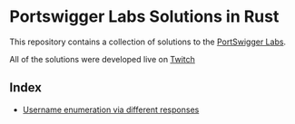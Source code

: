 # Portswigger Labs Solutions in Rust

This repository contains a collection of solutions to the [PortSwigger Labs](https://portswigger.net/web-security/all-labs).

All of the solutions were developed live on [Twitch](https://www.twitch.tv/elaleman_v)

## Index
- [Username enumeration via different responses](username-enumeration-via-different-responses)
